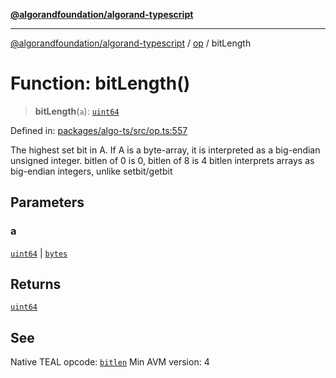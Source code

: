 [**@algorandfoundation/algorand-typescript**](../../../README.md)

***

[@algorandfoundation/algorand-typescript](../../../README.md) / [op](../README.md) / bitLength

# Function: bitLength()

> **bitLength**(`a`): [`uint64`](../../../type-aliases/uint64.md)

Defined in: [packages/algo-ts/src/op.ts:557](https://github.com/algorandfoundation/puya-ts/blob/89ee9cf9a58d93e3ffbb727cfadf537835799a71/packages/algo-ts/src/op.ts#L557)

The highest set bit in A. If A is a byte-array, it is interpreted as a big-endian unsigned integer. bitlen of 0 is 0, bitlen of 8 is 4
bitlen interprets arrays as big-endian integers, unlike setbit/getbit

## Parameters

### a

[`uint64`](../../../type-aliases/uint64.md) | [`bytes`](../../../type-aliases/bytes.md)

## Returns

[`uint64`](../../../type-aliases/uint64.md)

## See

Native TEAL opcode: [`bitlen`](https://developer.algorand.org/docs/get-details/dapps/avm/teal/opcodes/v10/#bitlen)
Min AVM version: 4
